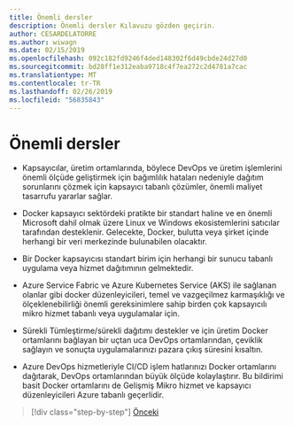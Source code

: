 ```yaml
---
title: Önemli dersler
description: Önemli dersler Kılavuzu gözden geçirin.
author: CESARDELATORRE
ms.author: wiwagn
ms.date: 02/15/2019
ms.openlocfilehash: 092c182fd9246f4ded148302f6d49cbde24d27d0
ms.sourcegitcommit: bd28ff1e312eaba9718c4f7ea272c2d4781a7cac
ms.translationtype: MT
ms.contentlocale: tr-TR
ms.lasthandoff: 02/26/2019
ms.locfileid: "56835843"
---
```

# <a name="key-takeaways"></a>Önemli dersler

- Kapsayıcılar, üretim ortamlarında, böylece DevOps ve üretim işlemlerini önemli ölçüde geliştirmek için bağımlılık hataları nedeniyle dağıtım sorunlarını çözmek için kapsayıcı tabanlı çözümler, önemli maliyet tasarrufu yararlar sağlar.

- Docker kapsayıcı sektördeki pratikte bir standart haline ve en önemli Microsoft dahil olmak üzere Linux ve Windows ekosistemlerini satıcılar tarafından desteklenir. Gelecekte, Docker, bulutta veya şirket içinde herhangi bir veri merkezinde bulunabilen olacaktır.

- Bir Docker kapsayıcısı standart birim için herhangi bir sunucu tabanlı uygulama veya hizmet dağıtımının gelmektedir.

- Azure Service Fabric ve Azure Kubernetes Service (AKS) ile sağlanan olanlar gibi docker düzenleyicileri, temel ve vazgeçilmez karmaşıklığı ve ölçeklenebilirliği önemli gereksinimlere sahip birden çok kapsayıcılı mikro hizmet tabanlı veya uygulamalar için.

- Sürekli Tümleştirme/sürekli dağıtımı destekler ve için üretim Docker ortamlarını bağlayan bir uçtan uca DevOps ortamlarından, çeviklik sağlayın ve sonuçta uygulamalarınızı pazara çıkış süresini kısaltın.

- Azure DevOps hizmetleriyle CI/CD işlem hatlarınızı Docker ortamlarını dağıtarak, DevOps ortamlarından büyük ölçüde kolaylaştırır. Bu bildirimi basit Docker ortamlarını de Gelişmiş Mikro hizmet ve kapsayıcı düzenleyicileri Azure tabanlı geçerlidir.

>[!div class="step-by-step"]
>[Önceki](../run-manage-monitor-docker-environments/monitor-containerized-application-services.md)

